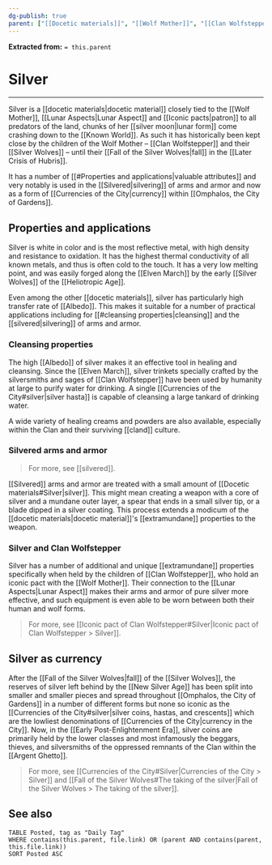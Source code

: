 ```yaml
---
dg-publish: true
parent: ["[[Docetic materials]]", "[[Wolf Mother]]", "[[Clan Wolfstepper]]", "[[Currencies of the City]]", "[[Docetic forms of the Aspects]]", "[[Iconic pact of Clan Wolfstepper]]", "[[Silver in the City]]"]
---
```

**Extracted from:** `= this.parent`
# Silver

---

Silver is a [[docetic materials|docetic material]] closely tied to the [[Wolf Mother]], [[Lunar Aspects|Lunar Aspect]] and [[Iconic pacts|patron]] to all predators of the land, chunks of her [[silver moon|lunar form]] come crashing down to the [[Known World]]. As such it has historically been kept close by the children of the Wolf Mother – [[Clan Wolfstepper]] and their [[Silver Wolves]] – until their [[Fall of the Silver Wolves|fall]] in the [[Later Crisis of Hubris]].

It has a number of [[#Properties and applications|valuable attributes]] and very notably is used in the [[Silvered|silvering]] of arms and armor and now as a form of [[Currencies of the City|currency]] within [[Omphalos, the City of Gardens]].

## Properties and applications

Silver is white in color and is the most reflective metal, with high density and resistance to oxidation. It has the highest thermal conductivity of all known metals, and thus is often cold to the touch. It has a very low melting point, and was easily forged along the [[Elven March]] by the early [[Silver Wolves]] of the [[Heliotropic Age]].

Even among the other [[docetic materials]], silver has particularly high transfer rate of [[Albedo]]. This makes it suitable for a number of practical applications including for [[#cleansing properties|cleansing]] and the [[silvered|silvering]] of arms and armor.

### Cleansing properties

The high [[Albedo]] of silver makes it an effective tool in healing and cleansing. Since the [[Elven March]], silver trinkets specially crafted by the silversmiths and sages of [[Clan Wolfstepper]] have been used by humanity at large to purify water for drinking. A single [[Currencies of the City#silver|silver hasta]] is capable of cleansing a large tankard of drinking water.

A wide variety of healing creams and powders are also available, especially within the Clan and their surviving [[cland]] culture.

### Silvered arms and armor

> For more, see [[silvered]].

[[Silvered]] arms and armor are treated with a small amount of [[Docetic materials#Silver|silver]]. This might mean creating a weapon with a core of silver and a mundane outer layer, a spear that ends in a small silver tip, or a blade dipped in a silver coating. This process extends a modicum of the [[docetic materials|docetic material]]'s [[extramundane]] properties to the weapon.

### Silver and Clan Wolfstepper

Silver has a number of additional and unique [[extramundane]] properties specifically when held by the children of [[Clan Wolfstepper]], who hold an iconic pact with the [[Wolf Mother]]. Their connection to the [[Lunar Aspects|Lunar Aspect]] makes their arms and armor of pure silver more effective, and such equipment is even able to be worn between both their human and wolf forms.

> For more, see [[Iconic pact of Clan Wolfstepper#Silver|Iconic pact of Clan Wolfstepper > Silver]].

## Silver as currency

After the [[Fall of the Silver Wolves|fall]] of the [[Silver Wolves]], the reserves of silver left behind by the [[New Silver Age]] has been split into smaller and smaller pieces and spread throughout [[Omphalos, the City of Gardens]] in a number of different forms but none so iconic as the [[Currencies of the City#silver|silver coins, hastas, and crescents]] which are the lowliest denominations of [[Currencies of the City|currency in the City]]. Now, in the [[Early Post-Enlightenment Era]], silver coins are primarily held by the lower classes and most infamously the beggars, thieves, and silversmiths of the oppressed remnants of the Clan within the [[Argent Ghetto]].

> For more, see [[Currencies of the City#Silver|Currencies of the City > Silver]] and [[Fall of the Silver Wolves#The taking of the silver|Fall of the Silver Wolves > The taking of the silver]].

## See also
```dataview
TABLE Posted, tag as "Daily Tag"
WHERE contains(this.parent, file.link) OR (parent AND contains(parent, this.file.link))
SORT Posted ASC
```